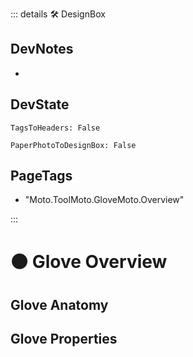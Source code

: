 ::: details 🛠 <dev>DesignBox</dev>

## DevNotes

-

## DevState

`TagsToHeaders: False`

`PaperPhotoToDesignBox: False`

<h2>PageTags</h2>

- "Moto.ToolMoto.GloveMoto.Overview"

:::

# 🟠 <moto>Glove Overview</moto>

## Glove Anatomy

## Glove Properties
